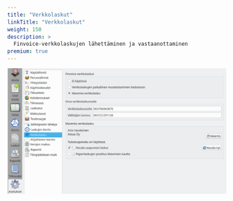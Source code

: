 ```yaml
---
title: "Verkkolaskut"
linkTitle: "Verkkolaskut"
weight: 150
description: >
  Finvoice-verkkolaskujen lähettäminen ja vastaanottaminen
premium: true
---
```


![](/img/fi/asetukset/verkkolaskut/verkkolasku.png)
